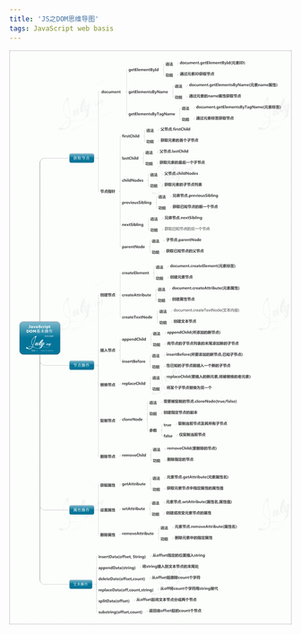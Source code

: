```yaml
---
title: 'JS之DOM思维导图'
tags: JavaScript web basis
---
```


![js dom xmind pic](/img/posts/js/js_dom_xmind_mapping.gif)
